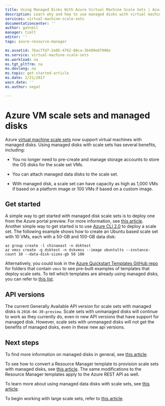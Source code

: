 ```yaml
---
title: Using Managed Disks With Azure Virtual Machine Scale Sets | Azure
description: Learn why and how to use managed disks with virtual machine scale sets
services: virtual-machine-scale-sets
documentationcenter: ''
author: gatneil
manager: timlt
editor: ''
tags: azure-resource-manager

ms.assetid: 76ac7fd7-2e05-4762-88ca-3b499e87906e
ms.service: virtual-machine-scale-sets
ms.workload: na
ms.tgt_pltfrm: na
ms.devlang: na
ms.topic: get-started-article
ms.date: 2/21/2017
wacn.date: ''
ms.author: negat

---
```

# Azure VM scale sets and managed disks

Azure [virtual machine scale sets](/azure/virtual-machine-scale-sets/) now support virtual machines with managed disks. Using managed disks with scale sets has several benefits, including:

* You no longer need to pre-create and manage storage accounts to store the OS disks for the scale set VMs.

* You can attach managed data disks to the scale set.

* With managed disk, a scale set can have capacity as high as 1,000 VMs if based on a platform image or 100 VMs if based on a custom image.

## Get started

A simple way to get started with managed disk scale sets is to deploy one from the Azure portal preview. For more information, see [this article](./virtual-machine-scale-sets-portal-create.md). Another simple way to get started is to use [Azure CLI 2.0](https://docs.microsoft.com/cli/azure/install-az-cli2) to deploy a scale set. The following example shows how to create an Ubuntu based scale set with 10 VMs, each with a 50-GB and 100-GB data disk:

```azurecli
az group create -l chinaeast -n dsktest
az vmss create -g dsktest -n dskvmss --image ubuntults --instance-count 10 --data-disk-sizes-gb 50 100
```

Alternatively, you could look in the [Azure Quickstart Templates GitHub repo](https://github.com/Azure/azure-quickstart-templates) for folders that contain `vmss` to see pre-built examples of templates that deploy scale sets. To tell which templates are already using managed disks, you can refer to [this list](https://github.com/Azure/azure-quickstart-templates/blob/master/managed-disk-support-list.md).

## API versions

The current Generally Available API version for scale sets with managed disks is `2016-04-30-preview`. Scale sets with unmanaged disks will continue to work as they currently do, even in new API versions that have support for managed disk. However, scale sets with unmanaged disks will not get the benefits of managed disks, even in these new api versions.

## Next steps

To find more information on managed disks in general, see [this article](../storage/storage-managed-disks-overview.md).

To see how to convert a Resource Manager template to provision scale sets with managed disks, see [this article](./virtual-machine-scale-sets-convert-template-to-md.md). The same modifications to the Resource Manager templates apply to the Azure REST API as well.

To learn more about using managed data disks with scale sets, see [this article](./virtual-machine-scale-sets-attached-disks.md).

To begin working with large scale sets, refer to [this article](./virtual-machine-scale-sets-placement-groups.md).